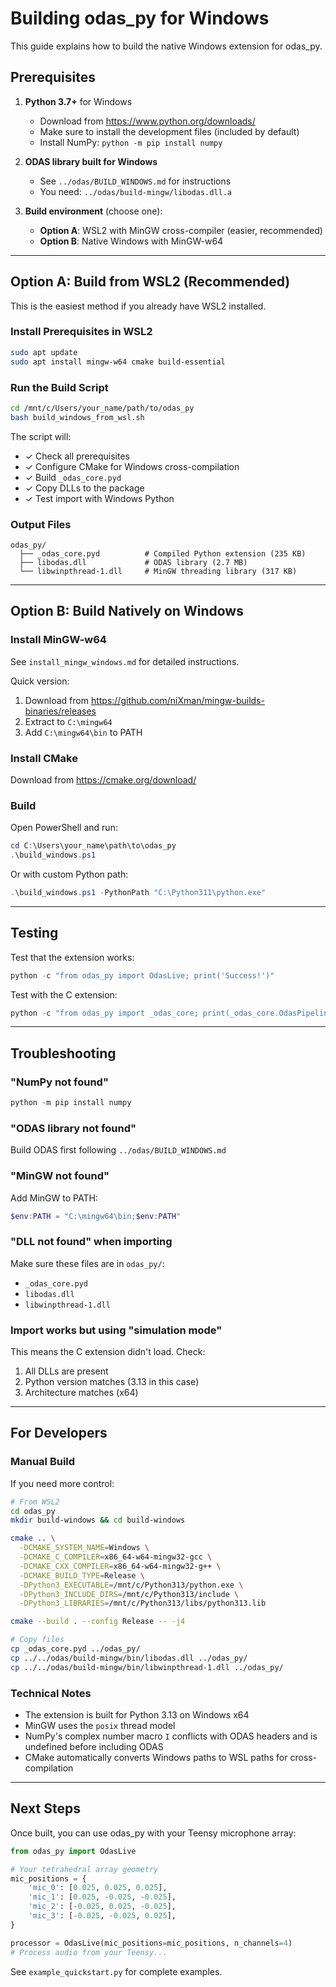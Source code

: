 # Building odas_py for Windows

This guide explains how to build the native Windows extension for odas_py.

## Prerequisites

1. **Python 3.7+** for Windows
   - Download from https://www.python.org/downloads/
   - Make sure to install the development files (included by default)
   - Install NumPy: `python -m pip install numpy`

2. **ODAS library built for Windows**
   - See `../odas/BUILD_WINDOWS.md` for instructions
   - You need: `../odas/build-mingw/libodas.dll.a`

3. **Build environment** (choose one):
   - **Option A**: WSL2 with MinGW cross-compiler (easier, recommended)
   - **Option B**: Native Windows with MinGW-w64

---

## Option A: Build from WSL2 (Recommended)

This is the easiest method if you already have WSL2 installed.

### Install Prerequisites in WSL2

```bash
sudo apt update
sudo apt install mingw-w64 cmake build-essential
```

### Run the Build Script

```bash
cd /mnt/c/Users/your_name/path/to/odas_py
bash build_windows_from_wsl.sh
```

The script will:
- ✓ Check all prerequisites
- ✓ Configure CMake for Windows cross-compilation
- ✓ Build `_odas_core.pyd`
- ✓ Copy DLLs to the package
- ✓ Test import with Windows Python

### Output Files

```
odas_py/
  ├── _odas_core.pyd          # Compiled Python extension (235 KB)
  ├── libodas.dll             # ODAS library (2.7 MB)
  └── libwinpthread-1.dll     # MinGW threading library (317 KB)
```

---

## Option B: Build Natively on Windows

### Install MinGW-w64

See `install_mingw_windows.md` for detailed instructions.

Quick version:
1. Download from https://github.com/niXman/mingw-builds-binaries/releases
2. Extract to `C:\mingw64`
3. Add `C:\mingw64\bin` to PATH

### Install CMake

Download from https://cmake.org/download/

### Build

Open PowerShell and run:

```powershell
cd C:\Users\your_name\path\to\odas_py
.\build_windows.ps1
```

Or with custom Python path:

```powershell
.\build_windows.ps1 -PythonPath "C:\Python311\python.exe"
```

---

## Testing

Test that the extension works:

```powershell
python -c "from odas_py import OdasLive; print('Success!')"
```

Test with the C extension:

```powershell
python -c "from odas_py import _odas_core; print(_odas_core.OdasPipeline)"
```

---

## Troubleshooting

### "NumPy not found"
```powershell
python -m pip install numpy
```

### "ODAS library not found"
Build ODAS first following `../odas/BUILD_WINDOWS.md`

### "MinGW not found"
Add MinGW to PATH:
```powershell
$env:PATH = "C:\mingw64\bin;$env:PATH"
```

### "DLL not found" when importing
Make sure these files are in `odas_py/`:
- `_odas_core.pyd`
- `libodas.dll`
- `libwinpthread-1.dll`

### Import works but using "simulation mode"
This means the C extension didn't load. Check:
1. All DLLs are present
2. Python version matches (3.13 in this case)
3. Architecture matches (x64)

---

## For Developers

### Manual Build

If you need more control:

```bash
# From WSL2
cd odas_py
mkdir build-windows && cd build-windows

cmake .. \
  -DCMAKE_SYSTEM_NAME=Windows \
  -DCMAKE_C_COMPILER=x86_64-w64-mingw32-gcc \
  -DCMAKE_CXX_COMPILER=x86_64-w64-mingw32-g++ \
  -DCMAKE_BUILD_TYPE=Release \
  -DPython3_EXECUTABLE=/mnt/c/Python313/python.exe \
  -DPython3_INCLUDE_DIRS=/mnt/c/Python313/include \
  -DPython3_LIBRARIES=/mnt/c/Python313/libs/python313.lib

cmake --build . --config Release -- -j4

# Copy files
cp _odas_core.pyd ../odas_py/
cp ../../odas/build-mingw/bin/libodas.dll ../odas_py/
cp ../../odas/build-mingw/bin/libwinpthread-1.dll ../odas_py/
```

### Technical Notes

- The extension is built for Python 3.13 on Windows x64
- MinGW uses the `posix` thread model
- NumPy's complex number macro `I` conflicts with ODAS headers and is undefined before including ODAS
- CMake automatically converts Windows paths to WSL paths for cross-compilation

---

## Next Steps

Once built, you can use odas_py with your Teensy microphone array:

```python
from odas_py import OdasLive

# Your tetrahedral array geometry
mic_positions = {
    'mic_0': [0.025, 0.025, 0.025],
    'mic_1': [0.025, -0.025, -0.025],
    'mic_2': [-0.025, 0.025, -0.025],
    'mic_3': [-0.025, -0.025, 0.025],
}

processor = OdasLive(mic_positions=mic_positions, n_channels=4)
# Process audio from your Teensy...
```

See `example_quickstart.py` for complete examples.